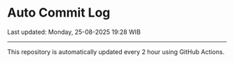 # Auto Commit Log

Last updated: Monday, 25-08-2025 19:28 WIB

---

This repository is automatically updated every 2 hour using GitHub Actions.

